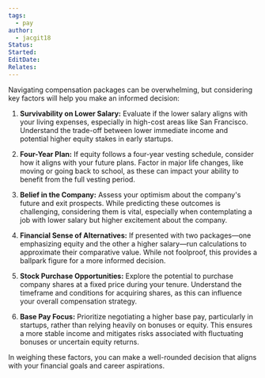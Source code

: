 ```yaml
---
tags:
  - pay
author:
  - jacgit18
Status: 
Started: 
EditDate: 
Relates:
---
```

Navigating compensation packages can be overwhelming, but considering key factors will help you make an informed decision:

1. **Survivability on Lower Salary:**
   Evaluate if the lower salary aligns with your living expenses, especially in high-cost areas like San Francisco. Understand the trade-off between lower immediate income and potential higher equity stakes in early startups.

2. **Four-Year Plan:**
   If equity follows a four-year vesting schedule, consider how it aligns with your future plans. Factor in major life changes, like moving or going back to school, as these can impact your ability to benefit from the full vesting period.

3. **Belief in the Company:**
   Assess your optimism about the company's future and exit prospects. While predicting these outcomes is challenging, considering them is vital, especially when contemplating a job with lower salary but higher excitement about the company.

4. **Financial Sense of Alternatives:**
   If presented with two packages—one emphasizing equity and the other a higher salary—run calculations to approximate their comparative value. While not foolproof, this provides a ballpark figure for a more informed decision.

5. **Stock Purchase Opportunities:**
   Explore the potential to purchase company shares at a fixed price during your tenure. Understand the timeframe and conditions for acquiring shares, as this can influence your overall compensation strategy.

6. **Base Pay Focus:**
   Prioritize negotiating a higher base pay, particularly in startups, rather than relying heavily on bonuses or equity. This ensures a more stable income and mitigates risks associated with fluctuating bonuses or uncertain equity returns.

In weighing these factors, you can make a well-rounded decision that aligns with your financial goals and career aspirations.